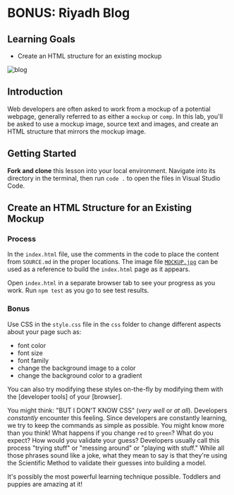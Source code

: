 # BONUS: Riyadh Blog

## Learning Goals

- Create an HTML structure for an existing mockup

<img src="/home/levos-snr/Development/assignments/phase-0-html-riyadh-blog-lab/MOCKUP.jpg" alt="blog" />

## Introduction

Web developers are often asked to work from a mockup of a potential webpage,
generally referred to as either a `mockup` or `comp`. In this lab, you'll be
asked to use a mockup image, source text and images, and create an HTML
structure that mirrors the mockup image.

## Getting Started

**Fork and clone** this lesson into your local environment. Navigate into its
directory in the terminal, then run `code .` to open the files in Visual Studio
Code.

## Create an HTML Structure for an Existing Mockup

### Process

In the `index.html` file, use the comments in the code to place the content from
`SOURCE.md` in the proper locations. The image file
[`MOCKUP.jpg`](https://s3.amazonaws.com/learn-verified/RIYADH-MOCKUP.jpg) can be
used as a reference to build the `index.html` page as it appears.

Open `index.html` in a separate browser tab to see your progress as you work.
Run `npm test` as you go to see test results.

### Bonus

Use CSS in the `style.css` file in the `css` folder to change different aspects
about your page such as:

- font color
- font size
- font family
- change the background image to a color
- change the background color to a gradient

You can also try modifying these styles on-the-fly by modifying them with the
[developer tools] of your [browser].

You might think: "BUT I DON'T KNOW CSS" (_very well_ or _at all_). Developers
_constantly_ encounter this feeling. Since developers are constantly learning,
we try to keep the commands as simple as possible. You might know more than you
think! What happens if you change `red` to `green`? What do you expect? How
would you validate your guess? Developers usually call this process "trying
stuff" or "messing around" or "playing with stuff." While all those phrases
sound like a joke, what they mean to say is that they're using the Scientific
Method to validate their guesses into building a model.

It's possibly the most powerful learning technique possible. Toddlers and
puppies are amazing at it!
